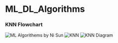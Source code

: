 # ML_DL_Algorithms
### KNN Flowchart
![ML Algorithems by Ni Sun](https://whimsical.com/machine-learning-nisun-TMGfLTPMTQFKBghPEicuFV)
![KNN](https://www.researchgate.net/profile/Abdolhossein-Hemmati-Sarapardeh-bdalhsyn-hmty-sraprdh/publication/346429285/figure/fig1/AS:963317585690624@1606684218911/A-simple-flowchart-for-the-k-nearest-neighbor-modeling.png)
![KNN Diagram](https://miro.medium.com/max/1400/0*ItVKiyx2F3ZU8zV5)
